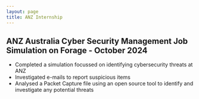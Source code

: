 ```yaml
---
layout: page
title: ANZ Internship
---
```


## ANZ Australia Cyber Security Management Job Simulation on Forage - October 2024

- Completed a simulation focussed on identifying cybersecurity threats at ANZ
- Investigated e-mails to report suspicious items
- Analysed a Packet Capture file using an open source tool to identify and investigate any potential threats
